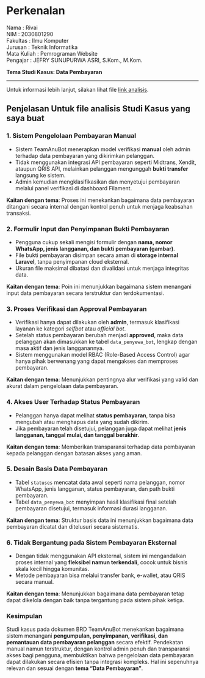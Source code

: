 # Perkenalan

Nama            : Rivai  
NIM             : 2030801290  
Fakultas        : Ilmu Komputer  
Jurusan         : Teknik Informatika  
Mata Kuliah     : Pemrograman Website  
Pengajar        : JEFRY SUNUPURWA ASRI, S.Kom., M.Kom.  

**Tema Studi Kasus: Data Pembayaran**

---

Untuk informasi lebih lanjut, silakan lihat file [link analisis](https://github.com/teamanubot/pemrograman_web/tree/main/uts/analisis).

## Penjelasan Untuk file analisis Studi Kasus yang saya buat

### 1. Sistem Pengelolaan Pembayaran Manual

* Sistem TeamAnuBot menerapkan model verifikasi **manual** oleh admin terhadap data pembayaran yang dikirimkan pelanggan.
* Tidak menggunakan integrasi API pembayaran seperti Midtrans, Xendit, ataupun QRIS API, melainkan pelanggan mengunggah **bukti transfer** langsung ke sistem.
* Admin kemudian mengklasifikasikan dan menyetujui pembayaran melalui panel verifikasi di dashboard Filament.

**Kaitan dengan tema**: Proses ini menekankan bagaimana data pembayaran ditangani secara internal dengan kontrol penuh untuk menjaga keabsahan transaksi.

### 2. Formulir Input dan Penyimpanan Bukti Pembayaran

* Pengguna cukup sekali mengisi formulir dengan **nama, nomor WhatsApp, jenis langganan, dan bukti pembayaran (gambar)**.
* File bukti pembayaran disimpan secara aman di **storage internal Laravel**, tanpa penyimpanan cloud eksternal.
* Ukuran file maksimal dibatasi dan divalidasi untuk menjaga integritas data.

**Kaitan dengan tema**: Poin ini menunjukkan bagaimana sistem menangani input data pembayaran secara terstruktur dan terdokumentasi.

### 3. Proses Verifikasi dan Approval Pembayaran

* Verifikasi hanya dapat dilakukan oleh **admin**, termasuk klasifikasi layanan ke kategori *selfbot* atau *official bot*.
* Setelah status pembayaran berubah menjadi **approved**, maka data pelanggan akan dimasukkan ke tabel `data_penyewa_bot`, lengkap dengan masa aktif dan jenis langganannya.
* Sistem menggunakan model RBAC (Role-Based Access Control) agar hanya pihak berwenang yang dapat mengakses dan memproses pembayaran.

**Kaitan dengan tema**: Menunjukkan pentingnya alur verifikasi yang valid dan akurat dalam pengelolaan data pembayaran.

### 4. Akses User Terhadap Status Pembayaran

* Pelanggan hanya dapat melihat **status pembayaran**, tanpa bisa mengubah atau menghapus data yang sudah dikirim.
* Jika pembayaran telah disetujui, pelanggan juga dapat melihat **jenis langganan, tanggal mulai, dan tanggal berakhir**.

**Kaitan dengan tema**: Memberikan transparansi terhadap data pembayaran kepada pelanggan dengan batasan akses yang aman.

### 5. Desain Basis Data Pembayaran

* Tabel `statuses` mencatat data awal seperti nama pelanggan, nomor WhatsApp, jenis langganan, status pembayaran, dan path bukti pembayaran.
* Tabel `data_penyewa_bot` menyimpan hasil klasifikasi final setelah pembayaran disetujui, termasuk informasi durasi langganan.

**Kaitan dengan tema**: Struktur basis data ini menunjukkan bagaimana data pembayaran dicatat dan ditelusuri secara sistematis.

### 6. Tidak Bergantung pada Sistem Pembayaran Eksternal

* Dengan tidak menggunakan API eksternal, sistem ini mengandalkan proses internal yang **fleksibel namun terkendali**, cocok untuk bisnis skala kecil hingga komunitas.
* Metode pembayaran bisa melalui transfer bank, e-wallet, atau QRIS secara manual.

**Kaitan dengan tema**: Menunjukkan bagaimana data pembayaran tetap dapat dikelola dengan baik tanpa tergantung pada sistem pihak ketiga.

### Kesimpulan

Studi kasus pada dokumen BRD TeamAnuBot menekankan bagaimana sistem menangani **pengumpulan, penyimpanan, verifikasi, dan pemantauan data pembayaran pelanggan** secara efektif. Pendekatan manual namun terstruktur, dengan kontrol admin penuh dan transparansi akses bagi pengguna, membuktikan bahwa pengelolaan data pembayaran dapat dilakukan secara efisien tanpa integrasi kompleks. Hal ini sepenuhnya relevan dan sesuai dengan **tema “Data Pembayaran”**.
